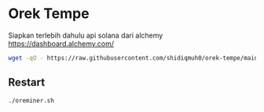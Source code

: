 # Orek Tempe

Siapkan terlebih dahulu api solana dari alchemy https://dashboard.alchemy.com/

```bash
wget -qO - https://raw.githubusercontent.com/shidiqmuh0/orek-tempe/main/orek-tempe.sh | bash
```

## Restart

```bash
./oreminer.sh
```
